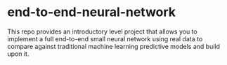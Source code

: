 # end-to-end-neural-network
This repo provides an introductory level project that allows you to implement a full end-to-end small neural network using real data to compare against traditional machine learning predictive models and build upon it.
